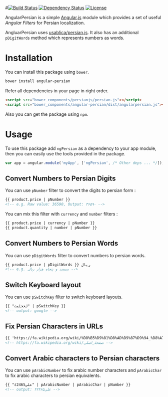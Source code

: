 #[![Build Status](http://img.shields.io/travis/mohebifar/angular-persian.svg?style=flat)](http://travis-ci.org/mohebifar/angular-persian) [![Dependency Status](https://www.versioneye.com/user/projects/5446a1f544a52544fe000047/badge.png?style=flat)](https://www.versioneye.com/user/projects/5446a1f544a52544fe000047) [![License](http://img.shields.io/:license-mit-brightgreen.svg?style=flat)](http://opensource.org/licenses/MIT)

AngularPersian is a simple [Angular.js](http://angularjs.org) module which provides a set of useful *Angular Filters* for Persian localization.

AngluarPersian uses [usablica/persian.js](https://github.com/usablica/persian.js). It also has an additional `pDigitWords` method which represents numbers as words.

Installation
============
You can install this package using `bower`.

```bash
bower install angular-persian
```

Refer all dependencies in your page in right order.

```html
<script src="bower_components/persianjs/persian.js"></script>
<script src="bower_components/angular-persian/dist/angularpersian.js"></script>
```

Also you can get the package using `npm`.

Usage
=====

To use this package add `ngPersian` as a dependency to your app module, then you can easily use the tools provided in the package.

```js
var app = angular.module('myApp', ['ngPersian', /* Other deps ... */]);
```

Convert Numbers to Persian Digits
-------------------------

You can use `pNumber` filter to convert the digits to persian form :

```html
{{ product.price | pNumber }}
<!-- e.g. Raw value: 36590, Output: ۳۶۵۹۰ -->
```

You can mix this filter with `currency` and `number` filters :

```html
{{ product.price | currency | pNumber }}
{{ product.quantity | number | pNumber }}
```

Convert Numbers to Persian Words
-------------------------

You can use `pDigitWords` filter to convert numbers to persian words.

```html
{{ product.price | pDigitWords }} ریال
<!-- e.g. سیصد و پنجاه هزار ریال -->
```

Switch Keyboard layout
-------------------------

You can use `pSwitchKey` filter to switch keyboard layouts.

```html
{{ "لخخلمث" | pSwitchKey }}
<!-- output: google -->
```

Fix Persian Characters in URLs
-------------------------

```html
{{ 'https://fa.wikipedia.org/wiki/%D8%B5%D9%81%D8%AD%D9%87%D9%94_%D8%A7%D8%B5%D9%84%DB%8C' | pFixURL }}
<!-- https://fa.wikipedia.org/wiki/صفحهٔ_اصلی -->
```

Convert Arabic characters to Persian characters
-------------------------
You can use `pArabicNumber` to fix arabic number characters and `pArabicChar` to fix arabic characters to persian equivalents.

```html
{{ "علي٤2465" | pArabicNumber | pArabicChar | pNumber }}
<!-- output: علی۴۲۴۶۵ -->
```

